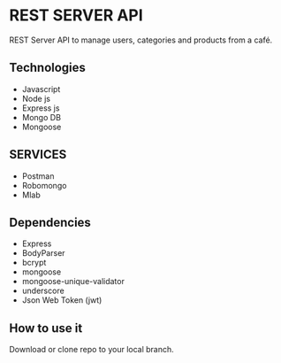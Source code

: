 # REST SERVER API

REST Server API to manage users, categories and products from a café.

## Technologies
- Javascript
- Node js
- Express js
- Mongo DB
- Mongoose

## SERVICES
- Postman
- Robomongo
- Mlab

## Dependencies
- Express
- BodyParser
- bcrypt
- mongoose
- mongoose-unique-validator
- underscore
- Json Web Token (jwt)

## How to use it
Download or clone repo to your local branch.
